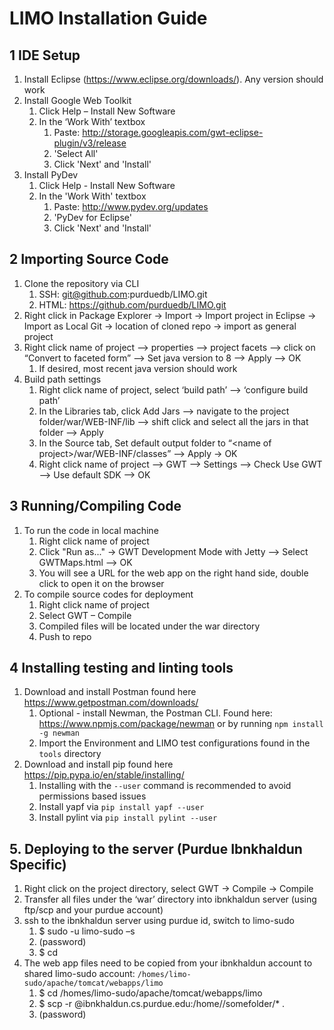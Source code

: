 # LIMO Installation Guide
## 1 IDE Setup
1. Install Eclipse (<https://www.eclipse.org/downloads/>). Any version should work
2. Install Google Web Toolkit
    1. Click Help – Install New Software
    2. In the ‘Work With’ textbox
        1. Paste: <http://storage.googleapis.com/gwt-eclipse-plugin/v3/release>
        2. 'Select All'
        3. Click 'Next' and 'Install'
3. Install PyDev
    1. Click Help - Install New Software
    2. In the 'Work With' textbox
        1. Paste: <http://www.pydev.org/updates>
        2. 'PyDev for Eclipse'
        3. Click 'Next' and 'Install'

## 2 Importing Source Code
1. Clone the repository via CLI
    1. SSH: git@github.com:purduedb/LIMO.git
    2. HTML: https://github.com/purduedb/LIMO.git
2. Right click in Package Explorer -> Import -> Import project in Eclipse -> Import as Local Git -> location of cloned repo -> import as general project
3. Right click name of project –> properties –> project facets –> click on “Convert to faceted form” –> Set java version to 8 –> Apply –> OK
    1. If desired, most recent java version should work
4. Build path settings
    1. Right click name of project, select ‘build path’ –> ‘configure build path’
    2. In the Libraries tab, click Add Jars –> navigate to the project folder/war/WEB-INF/lib –> shift click and select all the jars in that folder –> Apply
    3. In the Source tab, Set default output folder to “\<name of project\>/war/WEB-INF/classes” –> Apply -> OK
    4. Right click name of project –> GWT –> Settings –> Check Use GWT –> Use default SDK –> OK

## 3 Running/Compiling Code
1. To run the code in local machine
    1. Right click name of project
    2. Click "Run as..." -> GWT Development Mode with Jetty –> Select GWTMaps.html –> OK
    3. You will see a URL for the web app on the right hand side, double click to open it on the browser
2. To compile source codes for deployment
    1. Right click name of project
    2. Select GWT – Compile
    3. Compiled files will be located under the war directory
    4. Push to repo

## 4 Installing testing and linting tools
1. Download and install Postman found here <https://www.getpostman.com/downloads/>
    1. Optional - install Newman, the Postman CLI. Found here: <https://www.npmjs.com/package/newman> or by running `npm install -g newman`
    2. Import the Environment and LIMO test configurations found in the `tools` directory
2. Download and install pip found here <https://pip.pypa.io/en/stable/installing/>
    1. Installing with the `--user` command is recommended to avoid permissions based issues
    2. Install yapf via `pip install yapf --user`
    3. Install pylint via `pip install pylint --user`

## 5. Deploying to the server (Purdue Ibnkhaldun Specific)
1. Right click on the project directory, select GWT -> Compile -> Compile
2. Transfer all files under the ‘war’ directory into ibnkhaldun server (using ftp/scp and your purdue account)
3. ssh to the ibnkhaldun server using purdue id, switch to limo-sudo
    1. $ sudo -u limo-sudo –s
    2. (password)
    3. $ cd
4. The web app files need to be copied from your ibnkhaldun account to shared limo-sudo account: `/homes/limo-sudo/apache/tomcat/webapps/limo`
    1. $ cd /homes/limo-sudo/apache/tomcat/webapps/limo
    2. $ scp -r <yourPurdueId>@ibnkhaldun.cs.purdue.edu:/home/<yourPurdueId>/somefolder/* .
    3. (password)
